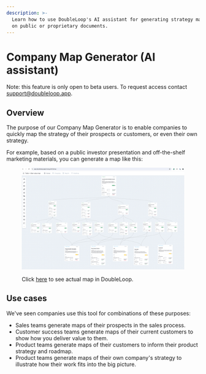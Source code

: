 ```yaml
---
description: >-
  Learn how to use DoubleLoop's AI assistant for generating strategy maps based
  on public or proprietary documents.
---
```


# Company Map Generator (AI assistant)

Note: this feature is only open to beta users. To request access contact support@doubleloop.app.

## Overview

The purpose of our Company Map Generator is to enable companies to quickly map the strategy of their prospects or customers, or even their own strategy.

For example, based on a public investor presentation and off-the-shelf marketing materials, you can generate a map like this:

<figure><img src="../.gitbook/assets/CleanShot 2024-08-21 at 09.49.32.png" alt=""><figcaption><p>Click <a href="https://app.doubleloop.app/strategy/4053/map">here</a> to see actual map in DoubleLoop.</p></figcaption></figure>

## Use cases

We've seen companies use this tool for combinations of these purposes:

* Sales teams generate maps of their prospects in the sales process.
* Customer success teams generate maps of their current customers to show how you deliver value to them.
* Product teams generate maps of their customers to inform their product strategy and roadmap.
* Product teams generate maps of their own company's strategy to illustrate how their work fits into the big picture.
